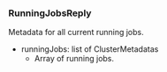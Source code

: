 ### RunningJobsReply
Metadata for all current running jobs.

- runningJobs: list of ClusterMetadatas
  - Array of running jobs.

